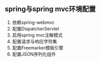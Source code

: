 ## spring与spring mvc环境配置
1. 依赖spring-webmvc
2. 配置DispatcherServlet
3. 启用spring mvc注解模式
4. 配置请求与响应字符集
5. 配置Freemarker模板引擎
6. 配置JSON序列化组件